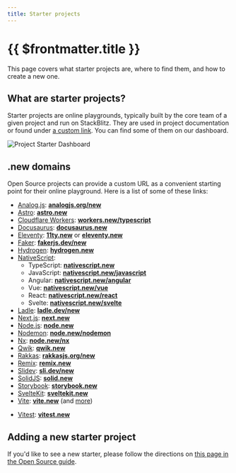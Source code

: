 ```yaml
---
title: Starter projects
---
```


# {{ $frontmatter.title }}

This page covers what starter projects are, where to find them, and how to create a new one.

## What are starter projects?

Starter projects are online playgrounds, typically built by the core team of a given project and run on StackBlitz. They are used in project documentation or found under [a custom link](#new-domains). You can find some of them on our dashboard.

![Project Starter Dashboard](/doc_images/project-starters.png)

## .new domains

Open Source projects can provide a custom URL as a convenient starting point for their online playground. Here is a list of some of these links:

- [Analog.js](https://analogjs.org): **[analogjs.org/new](https://analogjs.org/new)**
- [Astro](https://astro.build/): **[astro.new](https://astro.new/)**
- [Cloudflare Workers](https://workers.cloudflare.com/): **[workers.new/typescript](https://workers.new/typescript)**
- [Docusaurus](https://docusaurus.io/): **[docusaurus.new](https://docusaurus.new/)**
- [Eleventy](https://www.11ty.dev/): **[11ty.new](https://11ty.new)** or **[eleventy.new](https://eleventy.new)**
- [Faker](https://fakerjs.dev): **[fakerjs.dev/new](https://fakerjs.dev/new)**
- [Hydrogen](https://hydrogen.shopify.dev/): **[hydrogen.new](https://hydrogen.new)**
- [NativeScript](https://nativescript.org/):
  - TypeScript: **[nativescript.new](https://nativescript.new)**
  - JavaScript: **[nativescript.new/javascript](https://nativescript.new/javascript)**
  - Angular: **[nativescript.new/angular](https://nativescript.new/angular)**
  - Vue: **[nativescript.new/vue](https://nativescript.new/vue)**
  - React: **[nativescript.new/react](https://nativescript.new/react)**
  - Svelte: **[nativescript.new/svelte](https://nativescript.new/svelte)**
- [Ladle](https://ladle.dev): **[ladle.dev/new](https://ladle.dev/new)**
- [Next.js](https://nextjs.org/): **[next.new](https://nextjs.new/)**
- [Node.js](https://nodejs.org/): **[node.new](https://node.new)**
- [Nodemon](https://nodemon.io/): **[node.new/nodemon](http://node.new/nodemon)**
- [Nx](https://nx.dev/): **[node.new/nx](https://node.new/nx)**
- [Qwik](https://qwik.builder.io/): **[qwik.new](http://qeik.new/)**
- [Rakkas](https://rakkasjs.org): **[rakkasjs.org/new](https://rakkasjs.org/new)**
- [Remix](https://remix.run/): **[remix.new](https://remix.new)**
- [Slidev](https://sli.dev): **[sli.dev/new](https://sli.dev/new)**
- [SolidJS](https://solidjs.com): **[solid.new](https://solid.new)**
- [Storybook](https://storybook.js.org/): **[storybook.new](https://storybook.new)**
- [SvelteKit](https://kit.svelte.dev/): **[sveltekit.new](https://sveltekit.new)**
- [Vite](https://vitejs.dev/): **[vite.new](https://vite.new)** (and [more](https://vitejs.dev/guide/#trying-vite-online))
<!-- - [VitePress](https://vitepress.vuejs.org/): **[vitepress.new](https://vitepress.new)** -->
- [Vitest](https://vitest.dev/): **[vitest.new](https://vitest.new)**

## Adding a new starter project

If you'd like to see a new starter, please follow the directions on [this page in the Open Source guide](/guides/open-source/open-from-github#set-up-the-main-starter-url).
